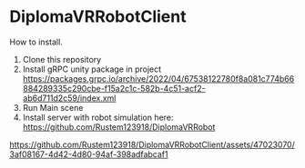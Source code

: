 # DiplomaVRRobotClient
How to install.

1. Clone this repository
2. Install gRPC unity package in project https://packages.grpc.io/archive/2022/04/67538122780f8a081c774b66884289335c290cbe-f15a2c1c-582b-4c51-acf2-ab6d711d2c59/index.xml
3. Run Main scene
4. Install server with robot simulation here: https://github.com/Rustem123918/DiplomaVRRobot


https://github.com/Rustem123918/DiplomaVRRobotClient/assets/47023070/3af08167-4d42-4d80-94af-398adfabcaf1


